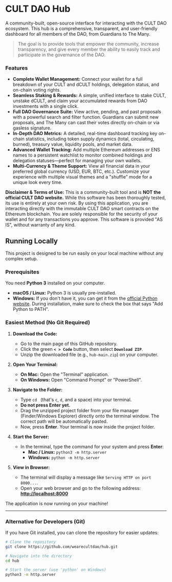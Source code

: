 # CULT DAO Hub

A community-built, open-source interface for interacting with the CULT DAO ecosystem. This hub is a comprehensive, transparent, and user-friendly dashboard for all members of the DAO, from Guardians to The Many.

> The goal is to provide tools that empower the community, increase transparency, and give every member the ability to easily track and participate in the governance of the DAO.

### Features

*   **Complete Wallet Management:** Connect your wallet for a full breakdown of your CULT and dCULT holdings, delegation status, and on-chain voting rights.
*   **Seamless Staking & Rewards:** A simple, unified interface to stake CULT, unstake dCULT, and claim your accumulated rewards from DAO investments with a single click.
*   **Full DAO Governance Suite:** View active, pending, and past proposals with a powerful search and filter function. Guardians can submit new proposals, and The Many can cast their votes directly on-chain or via gasless signature.
*   **In-Depth DAO Metrics:** A detailed, real-time dashboard tracking key on-chain statistics, including token supply dynamics (total, circulating, burned), treasury value, liquidity pools, and market data.
*   **Advanced Wallet Tracking:** Add multiple Ethereum addresses or ENS names to a persistent watchlist to monitor combined holdings and delegation statuses—perfect for managing your own wallets.
*   **Multi-Currency & Theme Support:** View all financial data in your preferred global currency (USD, EUR, BTC, etc.). Customize your experience with multiple visual themes and a "shuffle" mode for a unique look every time.

**Disclaimer & Terms of Use:** This is a community-built tool and is **NOT the official CULT DAO website.** While this software has been thoroughly tested, its use is entirely at your own risk. By using this application, you are interacting directly with the immutable CULT DAO smart contracts on the Ethereum blockchain. You are solely responsible for the security of your wallet and for any transactions you approve. This software is provided "AS IS", without warranty of any kind.

## Running Locally

This project is designed to be run easily on your local machine without any complex setup.

### Prerequisites

You need **Python 3** installed on your computer.
*   **macOS / Linux:** Python 3 is usually pre-installed.
*   **Windows:** If you don't have it, you can get it from the [official Python website](https://www.python.org/downloads/). During installation, make sure to check the box that says "Add Python to PATH".

### Easiest Method (No Git Required)

1.  **Download the Code:**
    *   Go to the main page of this GitHub repository.
    *   Click the green **`< > Code`** button, then select **`Download ZIP`**.
    *   Unzip the downloaded file (e.g., `hub-main.zip`) on your computer.

2.  **Open Your Terminal:**
    *   **On Mac:** Open the "Terminal" application.
    *   **On Windows:** Open "Command Prompt" or "PowerShell".

3.  **Navigate to the Folder:**
    *   Type `cd ` (that's `c`, `d`, and a space) into your terminal.
    *   **Do not press Enter yet.**
    *   Drag the unzipped project folder from your file manager (Finder/Windows Explorer) directly onto the terminal window. The correct path will be automatically pasted.
    *   Now, press **Enter**. Your terminal is now inside the project folder.

4.  **Start the Server:**
    *   In the terminal, type the command for your system and press **Enter**:
        *   **Mac / Linux:** `python3 -m http.server`
        *   **Windows:** `python -m http.server`

5.  **View in Browser:**
    *   The terminal will display a message like `Serving HTTP on port 8000...`.
    *   Open your web browser and go to the following address:
        [**http://localhost:8000**](http://localhost:8000)

The application is now running on your machine!

---

### Alternative for Developers (Git)

If you have Git installed, you can clone the repository for easier updates:

```bash
# Clone the repository
git clone https://github.com/wearecultdao/hub.git

# Navigate into the directory
cd hub

# Start the server (use 'python' on Windows)
python3 -m http.server
